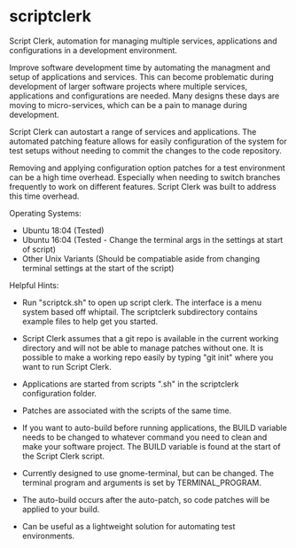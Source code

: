 # scriptclerk
Script Clerk, automation for managing multiple services, applications and configurations in a development environment.

Improve software development time by automating the managment and setup of applications 
and services. This can become problematic during development of larger software projects 
where multiple services, applications and configurations are needed. Many designs these
days are moving to micro-services, which can be a pain to manage during development. 

Script Clerk can autostart a range of services and applications. The automated
patching feature allows for easily configuration of the system for test setups 
without needing to commit the changes to the code repository. 

Removing and applying configuration option patches for a test environment can be a 
high time overhead. Especially when needing to switch branches frequently to work 
on different features. Script Clerk was built to address this time overhead.

Operating Systems:
* Ubuntu 18:04 (Tested)
* Ubuntu 16:04 (Tested - Change the terminal args in the settings at start of script)
* Other Unix Variants (Should be compatiable aside from changing terminal settings at the start of the script)

Helpful Hints:
* Run "scriptck.sh" to open up script clerk. The interface is a menu system based off whiptail. The scriptclerk subdirectory contains example files to help get you started.

* Script Clerk assumes that a git repo is available in the current working directory and will not be able to manage patches without one. It is possible to make a working repo easily by typing "git init" where you want to run Script Clerk.
* Applications are started from scripts ".sh" in the scriptclerk configuration folder.
* Patches are associated with the scripts of the same time.
* If you want to auto-build before running applications, the BUILD variable needs to be changed to whatever command you need to clean and make your software project. The BUILD variable is found at the start of the Script Clerk script.
* Currently designed to use gnome-terminal, but can be changed. The terminal program and arguments is set by TERMINAL_PROGRAM.
* The auto-build occurs after the auto-patch, so code patches will be applied to your build.
* Can be useful as a lightweight solution for automating test environments.

